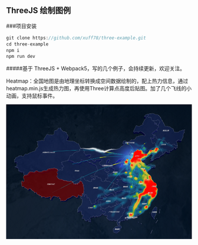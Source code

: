 ## ThreeJS 绘制图例
###项目安装
```javascript
git clone https://github.com/xuff78/three-example.git
cd three-example
npm i
npm run dev
```
#####基于 ThreeJS + Webpack5，写的几个例子，会持续更新，欢迎关注。

Heatmap：全国地图是由地理坐标转换成空间数据绘制的，配上热力信息，通过heatmap.min.js生成热力图，再使用Three计算点高度后贴图。加了几个飞线的小动画，支持鼠标事件。

![avatar](https://raw.githubusercontent.com/xuff78/three-example/master/public/img/heatmap.png)

